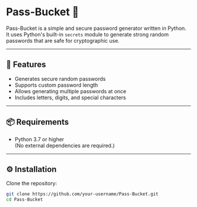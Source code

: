 # Pass-Bucket 🔐

Pass-Bucket is a simple and secure password generator written in Python.  
It uses Python's built-in `secrets` module to generate strong random passwords that are safe for cryptographic use.

---

## 🚀 Features
- Generates secure random passwords
- Supports custom password length
- Allows generating multiple passwords at once
- Includes letters, digits, and special characters

---

## 📦 Requirements
- Python 3.7 or higher  
(No external dependencies are required.)

---

## ⚙️ Installation
Clone the repository:
```bash
git clone https://github.com/your-username/Pass-Bucket.git
cd Pass-Bucket

